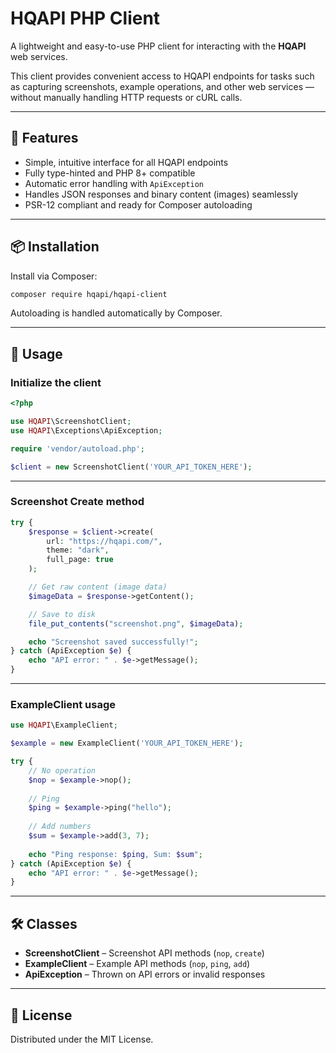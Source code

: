 # HQAPI PHP Client

A lightweight and easy-to-use PHP client for interacting with the **HQAPI**
web services.

This client provides convenient access to HQAPI endpoints for tasks such as
capturing screenshots, example operations, and other web services — without
manually handling HTTP requests or cURL calls.

---

## 🚀 Features

* Simple, intuitive interface for all HQAPI endpoints
* Fully type-hinted and PHP 8+ compatible
* Automatic error handling with `ApiException`
* Handles JSON responses and binary content (images) seamlessly
* PSR-12 compliant and ready for Composer autoloading

---

## 📦 Installation

Install via Composer:

```bash
composer require hqapi/hqapi-client
```

Autoloading is handled automatically by Composer.

---

## 🔧 Usage

### Initialize the client

```php
<?php

use HQAPI\ScreenshotClient;
use HQAPI\Exceptions\ApiException;

require 'vendor/autoload.php';

$client = new ScreenshotClient('YOUR_API_TOKEN_HERE');
```

---

### Screenshot Create method

```php
try {
    $response = $client->create(
        url: "https://hqapi.com/",
        theme: "dark",
        full_page: true
    );

    // Get raw content (image data)
    $imageData = $response->getContent();

    // Save to disk
    file_put_contents("screenshot.png", $imageData);

    echo "Screenshot saved successfully!";
} catch (ApiException $e) {
    echo "API error: " . $e->getMessage();
}
```

---

### ExampleClient usage

```php
use HQAPI\ExampleClient;

$example = new ExampleClient('YOUR_API_TOKEN_HERE');

try {
    // No operation
    $nop = $example->nop();
    
    // Ping
    $ping = $example->ping("hello");
    
    // Add numbers
    $sum = $example->add(3, 7);
    
    echo "Ping response: $ping, Sum: $sum";
} catch (ApiException $e) {
    echo "API error: " . $e->getMessage();
}
```

---

## 🛠️ Classes

* **ScreenshotClient** – Screenshot API methods (`nop`, `create`)
* **ExampleClient** – Example API methods (`nop`, `ping`, `add`)
* **ApiException** – Thrown on API errors or invalid responses

---

## 📜 License

Distributed under the MIT License.

